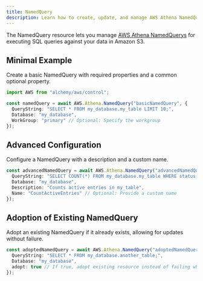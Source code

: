 ```yaml
---
title: NamedQuery
description: Learn how to create, update, and manage AWS Athena NamedQuerys using Alchemy Cloud Control.
---
```


The NamedQuery resource lets you manage [AWS Athena NamedQuerys](https://docs.aws.amazon.com/athena/latest/userguide/) for executing SQL queries against your data in Amazon S3.

## Minimal Example

Create a basic NamedQuery with required properties and a common optional property.

```ts
import AWS from "alchemy/aws/control";

const namedQuery = await AWS.Athena.NamedQuery("basicNamedQuery", {
  QueryString: "SELECT * FROM my_database.my_table LIMIT 10;",
  Database: "my_database",
  WorkGroup: "primary" // Optional: Specify the workgroup
});
```

## Advanced Configuration

Configure a NamedQuery with a description and a custom name.

```ts
const advancedNamedQuery = await AWS.Athena.NamedQuery("advancedNamedQuery", {
  QueryString: "SELECT COUNT(*) FROM my_database.my_table WHERE status = 'active';",
  Database: "my_database",
  Description: "Counts active entries in my_table",
  Name: "CountActiveEntries" // Optional: Provide a custom name
});
```

## Adoption of Existing NamedQuery

Adopt an existing NamedQuery if it already exists, allowing for updates without failure.

```ts
const adoptedNamedQuery = await AWS.Athena.NamedQuery("adoptedNamedQuery", {
  QueryString: "SELECT * FROM my_database.another_table;",
  Database: "my_database",
  adopt: true // If true, adopt existing resource instead of failing when resource already exists
});
```
